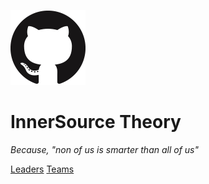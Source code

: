 ![logo](images/cover.png ':no-zoom')

# InnerSource Theory

*Because, "non of us is smarter than all of us"*

[Leaders](/00_getting_started)
[Teams](/teams/i00_getting_started)
